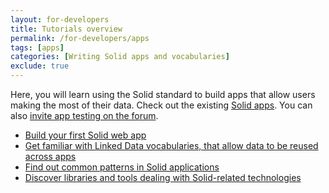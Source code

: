 ```yaml
---
layout: for-developers
title: Tutorials overview
permalink: /for-developers/apps
tags: [apps]
categories: [Writing Solid apps and vocabularies]
exclude: true
---
```


<!-- <figure>
    <object data="{{site.baseurl}}/assets/img/tutorials/tutorials_flowchart.svg"></object>
    <figcaption>Navigate the Solid tutorials with a flowchart</figcaption>
</figure> -->

Here, you will learn using the Solid standard to build apps that allow users making the most of their data. Check out the existing [Solid apps](/use-solid/apps). You can also [invite app testing on the forum](https://forum.solidproject.org/c/build-a-solid-app/solid-app-specific-conversation).

- [Build your first Solid web app](/for-developers/apps/create-first-app)
- [Get familiar with Linked Data vocabularies, that allow data to be reused across apps](/for-developers/apps/vocabularies)
- [Find out common patterns in Solid applications](/for-developers/apps/common-patterns)
- [Discover libraries and tools dealing with Solid-related technologies](/for-developers/apps/tools)
